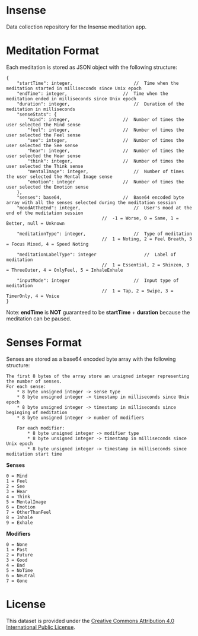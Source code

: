 # Insense
Data collection repository for the Insense meditation app.


# Meditation Format
Each meditation is stored as JSON object with the following structure:

```
{
	"startTime": integer,						//	Time when the meditation started in milliseconds since Unix epoch
	"endTime": integer,						//	Time when the meditation ended in milliseconds since Unix epoch
	"duration": integer,						//	Duration of the meditation in milliseconds
	"senseStats": {
		"mind": integer,					//	Number of times the user selected the Mind sense
		"feel": integer,					//	Number of times the user selected the Feel sense
		"see": integer,						//	Number of times the user selected the See sense
		"hear": integer,					//	Number of times the user selected the Hear sense
		"think": integer,					//	Number of times the user selected the Think sense
		"mentalImage": integer,					//	Number of times the user selected the Mental Image sense
		"emotion": integer					//	Number of times the user selected the Emotion sense
	},
	"senses": base64,						//	Base64 encoded byte array with all the senses selected during the meditation session
	"moodAtTheEnd": integer,					//	User's mood at the end of the meditation session
									//	-1 = Worse, 0 = Same, 1 = Better, null = Unknown

	"meditationType": integer,					//	Type of meditation
									//	1 = Noting, 2 = Feel Breath, 3 = Focus Mixed, 4 = Speed Noting 

	"meditationLabelType": integer					//	Label of meditation
									//	1 = Essential, 2 = Shinzen, 3 = ThreeOuter, 4 = OnlyFeel, 5 = InhaleExhale
												
	"inputMode": integer						//	Input type of meditation
									//	1 = Tap, 2 = Swipe, 3 = TimerOnly, 4 = Voice
}
```

Note: **endTime** is **NOT** guaranteed to be **startTime** + **duration** because the meditation can be paused.

# Senses Format
Senses are stored as a base64 encoded byte array with the following structure:

```
The first 8 bytes of the array store an unsigned integer representing the number of senses.
For each sense:
	* 8 byte unsigned integer -> sense type
	* 8 byte unsigned integer -> timestamp in milliseconds since Unix epoch
	* 8 byte unsigned integer -> timestamp in milliseconds since beginging of meditation
	* 8 byte unsigned integer -> number of modifiers

	For each modifier:
		* 8 byte unsigned integer -> modifier type
		* 8 byte unsigned integer -> timestamp in milliseconds since Unix epoch
		* 8 byte unsigned integer -> timestamp in milliseconds since meditation start time
```

**Senses**

```
0 = Mind
1 = Feel
2 = See
3 = Hear
4 = Think
5 = MentalImage
6 = Emotion
7 = OtherThanFeel
8 = Inhale
9 = Exhale
```

**Modifiers**

```
0 = None
1 = Past
2 = Future
3 = Good
4 = Bad
5 = NoTime
6 = Neutral
7 = Gone
```

# License
This dataset is provided under the [Creative Commons Attribution 4.0 International Public License](https://creativecommons.org/licenses/by/4.0/legalcode).
